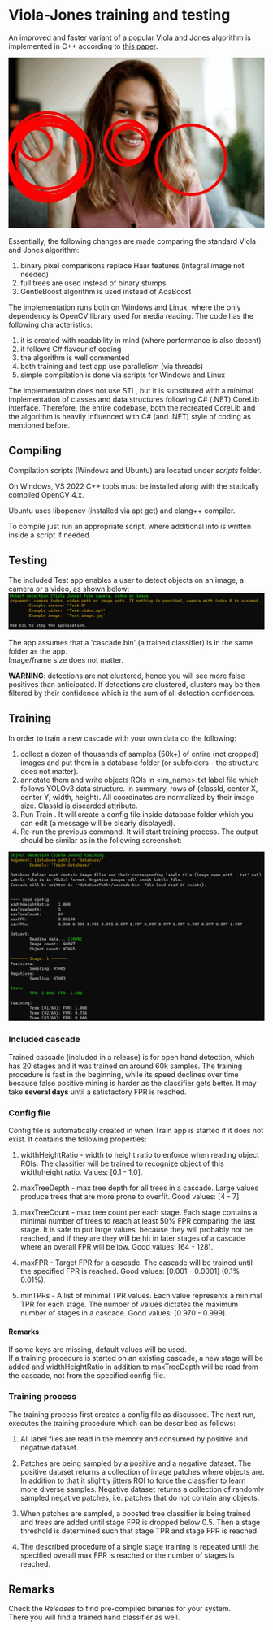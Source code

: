 # Viola-Jones training and testing 

An improved and faster variant of a popular [Viola and Jones](https://www.cs.cmu.edu/~efros/courses/LBMV07/Papers/viola-cvpr-01.pdf) algorithm is implemented in C++ according to [this paper](https://arxiv.org/pdf/1305.4537.pdf).

![Samples](docs/samples.gif)

Essentially, the following changes are made comparing the standard Viola and Jones algorithm:   
1. binary pixel comparisons replace Haar features (integral image not needed)
2. full trees are used instead of binary stumps
3. GentleBoost algorithm is used instead of AdaBoost

The implementation runs both on Windows and Linux, where the only dependency is OpenCV library used for media reading. The code has the following characteristics:  
1. it is created with readability in mind (where performance is also decent)
2. it follows C# flavour of coding
3. the algorithm is well commented
4. both training and test app use parallelism (via threads)
4. simple compilation is done via scripts for Windows and Linux

The implementation does not use STL, but it is substituted with a minimal implementation of classes and data structures following C# (.NET) CoreLib interface.
Therefore, the entire codebase, both the recreated CoreLib and the algorithm is heavily influenced with C# (and .NET) style of coding as mentioned before.

## Compiling
Compilation scripts (Windows and Ubuntu) are located under *scripts* folder.

On Windows, VS 2022 C++ tools must be installed along with the statically compiled OpenCV 4.x.

Ubuntu uses libopencv (installed via apt get) and clang++ compiler.

To compile just run an appropriate script, where additional info is written inside a script if needed.

## Testing

The included Test app enables a user to detect objects on an image, a camera or a video, as shown below:
![Testing](docs/testing.jpg)

The app assumes that a 'cascade.bin' (a trained classifier) is in the same folder as the app.   
Image/frame size does not matter.

**WARNING**: detections are not clustered, hence you will see more false positives than anticipated. If detections are clustered, clusters may be then filtered by their confidence which is the sum of all detection confidences.


## Training

In order to train a new cascade with your own data do the following:   
1. collect a dozen of thousands of samples (50k+) of entire (not cropped) images and put them in a database folder (or subfolders - the structure does not matter).
2. annotate them and write objects ROIs in <im_name>.txt label file which follows YOLOv3 data structure. In summary, rows of (classId, center X, center Y, width, height). All coordinates are normalized by their image size. ClassId is discarded attribute.
3. Run Train <database path>. It will create a config file inside database folder which you can edit (a message will be clearly displayed).
4. Re-run the previous command. It will start training process. The output should be similar as in the following screenshot:

![Training](docs/training.jpg)


### Included cascade
Trained cascade (included in a release) is for open hand detection, which has 20 stages and it was trained on around 60k samples. The training procedure is fast in the beginning, while its speed declines over time because false positive mining is harder as the classifier gets better. It may take **several days** until a satisfactory FPR is reached.

### Config file
Config file is automatically created in <database path> when Train app is started if it does not exist. It contains the following properties:

1. widthHeightRatio - width to height ratio to enforce when reading object ROIs. The classifier will be trained to recognize object of this width/height ratio. Values: [0.1 - 1.0].

2. maxTreeDepth - max tree depth for all trees in a cascade. Large values produce trees that are more prone to overfit. Good values: [4 - 7].

3. maxTreeCount - max tree count per each stage. Each stage contains a minimal number of trees to reach at least 50% FPR comparing the last stage. It is safe to put large values, because they will probably not be reached, and if they are they will be hit in later stages of a cascade where an overall FPR will be low. Good values: [64 - 128].

4. maxFPR - Target FPR for a cascade. The cascade will be trained until the specified FPR is reached. Good values: [0.001 - 0.0001] (0.1% - 0.01%).

5. minTPRs - A list of minimal TPR values. Each value represents a minimal TPR for each stage. The number of values dictates the maximum number of stages in a cascade. Good values: [0.970 - 0.999].

#### Remarks
If some keys are missing, default values will be used.   
If a training procedure is started on an existing cascade, a new stage will be added and widthHeightRatio in addition to maxTreeDepth will be read from the cascade, not from the specified config file. 

### Training process

The training process first creates a config file as discussed. The next run, executes the  training procedure which can be described as follows:

1. All label files are read in the memory and consumed by positive and negative dataset.

2. Patches are being sampled by a positive and a negative dataset. The positive dataset returns a collection of image patches where objects are. In addition to that it slightly jitters ROI to force the classifier to learn more diverse samples. Negative dataset returns a collection of randomly sampled negative patches, i.e. patches that do not contain any objects.

3. When patches are sampled, a boosted tree classifier is being trained and trees are added until stage FPR is dropped below 0.5. Then a stage threshold is determined such that stage TPR and stage FPR is reached. 

4. The described procedure of a single stage training is repeated until the specified overall max FPR is reached or the number of stages is reached. 


## Remarks
Check the *Releases* to find pre-compiled binaries for your system.    
There you will find a trained hand classifier as well.  